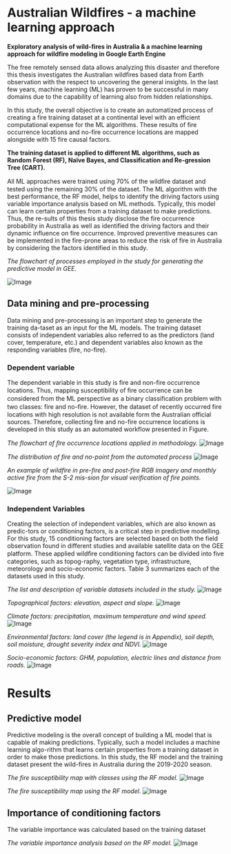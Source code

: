 # Australian Wildfires - a machine learning approach 

**Exploratory analysis of wild-fires in Australia & a machine learning approach 
for wildfire modeling in Google Earth Engine**

The free remotely sensed data allows analyzing this disaster and therefore this thesis investigates the Australian wildfires based data from Earth observation with the respect to uncovering the general insights. In the last few years, machine learning (ML) has proven to be successful in many domains due to the capability of learning also from hidden relationships. 

In this study, the overall objective is to create an automatized process of creating a fire training dataset at a continental level with an efficient computational expense for the ML algorithms. These results of fire occurrence locations and no-fire occurrence locations are mapped alongside with 15 fire causal factors. 

**The training dataset is applied to different ML algorithms, such as Random Forest (RF), Naïve Bayes, and Classification and Re-gression Tree (CART).**

All ML approaches were trained using 70% of the wildﬁre dataset and tested using the remaining 30% of the dataset. The ML algorithm with the best performance, the RF model, helps to identify the driving factors using variable importance analysis based on ML methods. Typically, this model can learn certain properties from a training dataset to make predictions. Thus, the re-sults of this thesis study disclose the fire occurrence probability in Australia as well as identified the driving factors and their dynamic influence on fire occurrence. Improved preventive measures can be implemented in the fire-prone areas to reduce the risk of fire in Australia by considering the factors identified in this study.	 

*The flowchart of processes employed in the study for generating the predictive model in GEE.*


![Image](https://github.com/sulova/AustraliaFires/blob/master/image/Cap_1.PNG)

## Data mining and pre-processing 
Data mining and pre-processing is an important step to generate the training da-taset as an input for the ML models. The training dataset consists of independent variables also referred to as the predictors (land cover, temperature, etc.) and dependent variables also known as the responding variables (fire, no-fire). 

### Dependent variable
The dependent variable in this study is fire and non-fire occurrence locations. Thus, mapping susceptibility of ﬁre occurrence can be considered from the ML perspective as a binary classiﬁcation problem with two classes: fire and no-ﬁre. However, the dataset of recently occurred fire locations with high resolution is not available form the Australian official sources. Therefore, collecting fire and no-fire occurrence locations is developed in this study as an automated workflow presented in Figure.

*The flowchart of ﬁre occurrence locations applied in methodology.*
![Image](https://github.com/sulova/AustraliaFires/blob/master/image/Cap_2.PNG)

*The distribution of fire and no-point from the automated process*
![Image](https://github.com/sulova/AustraliaFires/blob/master/image/Cap_7.PNG)

*An example of wildfire in pre-fire and post-fire RGB imagery and monthly active fire from the S-2 mis-sion for visual verification of fire points.*

![Image](https://github.com/sulova/AustraliaFires/blob/master/image/Cap_11.PNG)

### Independent Variables	
Creating the selection of independent variables, which are also known as predic-tors or conditioning factors,  is a critical step in predictive modelling. For this study, 15 conditioning factors are selected based on both the field observation found in different studies and available satellite data on the GEE platform. These applied wildﬁre conditioning factors can be divided into five categories, such as topog-raphy, vegetation type, infrastructure, meteorology and socio-economic factors. Table 3 summarizes each of the datasets used in this study.

*The list and description of variable datasets included in the study.*
![Image](https://github.com/sulova/AustraliaFires/blob/master/image/Cap_3.PNG)

*Topographical factors: elevation, aspect and slope.*
![Image](https://github.com/sulova/AustraliaFires/blob/master/image/Cap_4.PNG)

*Climate factors: precipitation, maximum temperature and wind speed.*
![Image](https://github.com/sulova/AustraliaFires/blob/master/image/Cap_5.PNG)

*Environmental factors: land cover (the legend is in Appendix), soil depth, soil moisture, 
drought severity index and NDVI.*
![Image](https://github.com/sulova/AustraliaFires/blob/master/image/Cap_6.PNG)

*Socio-economic factors: GHM, population, electric lines and distance from roads.*
![Image](https://github.com/sulova/AustraliaFires/blob/master/image/Cap_66.PNG)


# Results

## Predictive model

Predictive modeling is the overall concept of building a ML model that is capable of making predictions. Typically, such a model includes a machine learning algo-rithm that learns certain properties from a training dataset in order to make those predictions. In this study, the RF model and the training dataset present the wild-fires in Australia during the 2019-2020 season.

*The fire susceptibility map with classes using the RF model.*
![Image](https://github.com/sulova/AustraliaFires/blob/master/image/Cap_9.PNG)

*The fire susceptibility map using the RF model.*
![Image](https://github.com/sulova/AustraliaFires/blob/master/image/Cap_10.PNG)

## Importance of conditioning factors

The variable importance was calculated based on the training dataset

*The variable importance analysis based on the RF model.*
![Image](https://github.com/sulova/AustraliaFires/blob/master/image/Cap_8.PNG)

